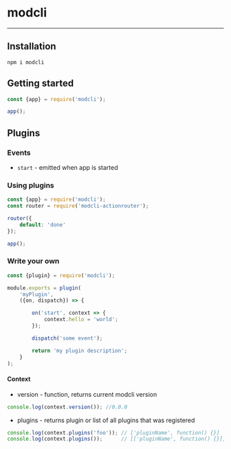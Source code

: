 # modcli
---

## Installation

`npm i modcli`

## Getting started

```javascript
const {app} = require('modcli');

app();
```

## Plugins

### Events

- `start` - emitted when app is started

### Using plugins

```javascript
const {app} = require('modcli');
const router = require('modcli-actionrouter');

router({
    default: 'done'
});

app();
```

### Write your own

```javascript
const {plugin} = require('modcli');

module.exports = plugin(
    'myPlugin',
    ({on, dispatch}) => {

        on('start', context => {    
            context.hello = 'world';
        });

        dispatch('some event');

        return 'my plugin description';
    }
);
```

#### Context

* version - function, returns current modcli version
```javascript
console.log(context.version()); //0.0.0
```

* plugins - returns plugin or list of all plugins that was registered
```javascript
console.log(context.plugins('foo')); // ['pluginName', function() {}]
console.log(context.plugins());      // [['pluginName', function() {}], ...]
```
